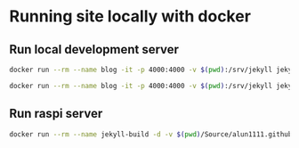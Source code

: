 # Running site locally with docker

## Run local development server

```bash
docker run --rm --name blog -it -p 4000:4000 -v $(pwd):/srv/jekyll jekyll/jekyll /bin/bash -c "bundle install; jekyll serve --host 0.0.0.0"

docker run --rm --name blog -it -p 4000:4000 -v $(pwd):/srv/jekyll jekyll/jekyll /bin/bash -c "bundle install; jekyll serve --host 0.0.0.0 --livereload"
```

## Run raspi server

```bash
docker run --rm --name jekyll-build -d -v $(pwd)/Source/alun1111.github.io:/src danobot/jekyll-rpi /bin/bash -c "bundle install; jekyll serve --host 0.0.0.0"
```
